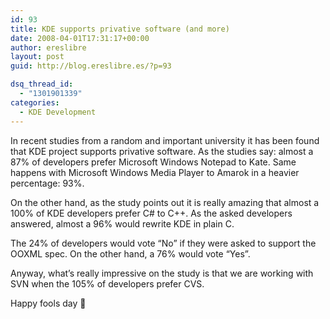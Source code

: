 ```yaml
---
id: 93
title: KDE supports privative software (and more)
date: 2008-04-01T17:31:17+00:00
author: ereslibre
layout: post
guid: http://blog.ereslibre.es/?p=93

dsq_thread_id:
  - "1301901339"
categories:
  - KDE Development
---
```

In recent studies from a random and important university it has been found that KDE project supports privative software. As the studies say: almost a 87% of developers prefer Microsoft Windows Notepad to Kate. Same happens with Microsoft Windows Media Player to Amarok in a heavier percentage: 93%.

On the other hand, as the study points out it is really amazing that almost a 100% of KDE developers prefer C# to C++. As the asked developers answered, almost a 96% would rewrite KDE in plain C.

The 24% of developers would vote &#8220;No&#8221; if they were asked to support the OOXML spec. On the other hand, a 76% would vote &#8220;Yes&#8221;.

Anyway, what&#8217;s really impressive on the study is that we are working with SVN when the 105% of developers prefer CVS.

Happy fools day 🙂